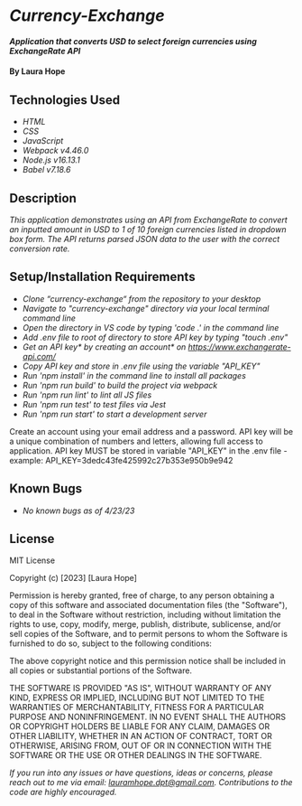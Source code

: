 # _Currency-Exchange_

#### _Application that converts USD to select foreign currencies using ExchangeRate API_

#### By **Laura Hope**

## Technologies Used

* _HTML_
* _CSS_
* _JavaScript_
* _Webpack v4.46.0_
* _Node.js v16.13.1_
* _Babel v7.18.6_

## Description

_This application demonstrates using an API from ExchangeRate to convert an inputted amount in USD to 1 of 10 foreign currencies listed in dropdown box form. The API returns parsed JSON data to the user with the correct conversion rate._

## Setup/Installation Requirements

* _Clone “currency-exchange“ from the repository to your desktop_
* _Navigate to "currency-exchange" directory via your local terminal command line_
* _Open the directory in VS code by typing 'code .' in the command line_
* _Add .env file to root of directory to store API key by typing "touch .env"_
* _Get an API key* by creating an account* on https://www.exchangerate-api.com/_
* _Copy API key and store in .env file using the variable "API_KEY"_
* _Run 'npm install' in the command line to install all packages_
* _Run 'npm run build' to build the project via webpack_
* _Run 'npm run lint' to lint all JS files_
* _Run 'npm run test' to test files via Jest_
* _Run 'npm run start' to start a development server_

Create an account using your email address and a password. API key will be a unique combination of numbers and letters, allowing full access to application. API key MUST be stored in variable "API_KEY" in the .env file - example: API_KEY=3dedc43fe425992c27b353e950b9e942

## Known Bugs

* _No known bugs as of 4/23/23_

## License

MIT License

Copyright (c) [2023] [Laura Hope]

Permission is hereby granted, free of charge, to any person obtaining a copy
of this software and associated documentation files (the "Software"), to deal
in the Software without restriction, including without limitation the rights
to use, copy, modify, merge, publish, distribute, sublicense, and/or sell
copies of the Software, and to permit persons to whom the Software is
furnished to do so, subject to the following conditions:

The above copyright notice and this permission notice shall be included in all
copies or substantial portions of the Software.

THE SOFTWARE IS PROVIDED "AS IS", WITHOUT WARRANTY OF ANY KIND, EXPRESS OR
IMPLIED, INCLUDING BUT NOT LIMITED TO THE WARRANTIES OF MERCHANTABILITY,
FITNESS FOR A PARTICULAR PURPOSE AND NONINFRINGEMENT. IN NO EVENT SHALL THE
AUTHORS OR COPYRIGHT HOLDERS BE LIABLE FOR ANY CLAIM, DAMAGES OR OTHER
LIABILITY, WHETHER IN AN ACTION OF CONTRACT, TORT OR OTHERWISE, ARISING FROM,
OUT OF OR IN CONNECTION WITH THE SOFTWARE OR THE USE OR OTHER DEALINGS IN THE
SOFTWARE.

_If you run into any issues or have questions, ideas or concerns, please reach out to me via email: lauramhope.dpt@gmail.com.  Contributions to the code are highly encouraged._
